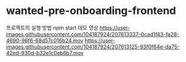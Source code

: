 # wanted-pre-onboarding-frontend
프로젝트의 실행 방법
npm start
데모 영상
https://user-images.githubusercontent.com/104187924/207613337-0cad1f43-fa28-4690-96f6-68d57c016b24.mov
https://user-images.githubusercontent.com/104187924/207613125-93f0f64e-da75-42ed-930d-b32e1c0eb6b7.mov

